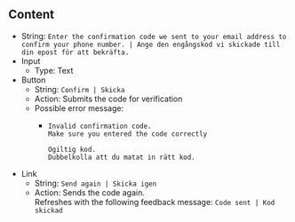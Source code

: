## Content
* String: `Enter the confirmation code we sent to your email address to confirm your phone number. | Ange den engångskod vi skickade till din epost för att bekräfta.`
* Input 
  * Type: Text
* Button
  * String: `Confirm | Skicka`
  * Action: Submits the code for verification
  * Possible error message: 
    * `Invalid confirmation code.`   
      `Make sure you entered the code correctly`
      
      `Ogiltig kod.`   
      `Dubbelkolla att du matat in rätt kod.`
* Link
  * String: `Send again | Skicka igen`
  * Action: Sends the code again.   
    Refreshes with the following feedback message:
    `Code sent | Kod skickad`